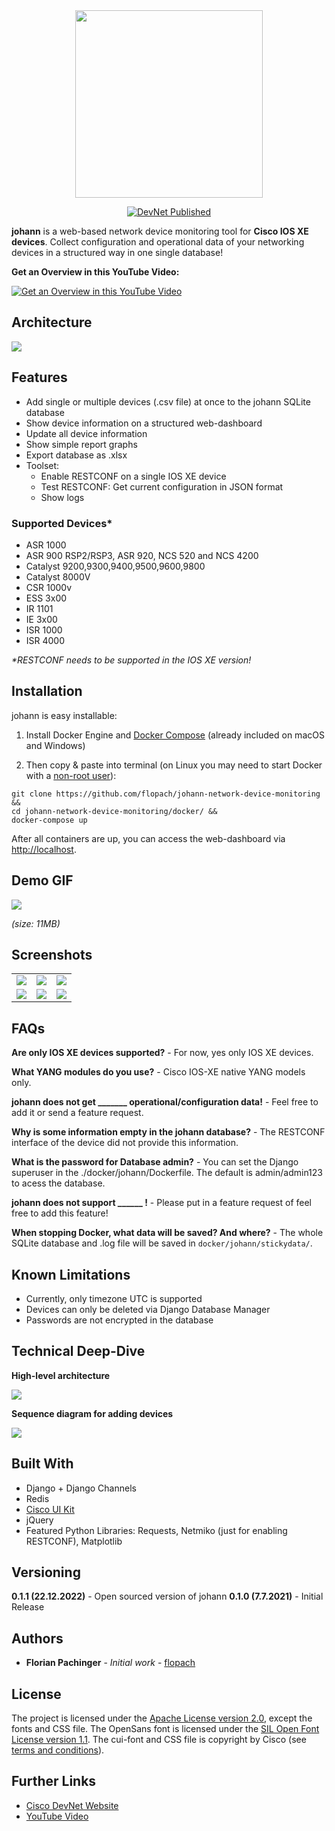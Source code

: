 <div align="center">
  <img width="300" src="images/logo/johann-logo-full.png">
</div>
<p align="center">
  <a href="https://developer.cisco.com/codeexchange/github/repo/flopach/johann-network-device-monitoring">
    <img src="https://static.production.devnetcloud.com/codeexchange/assets/images/devnet-published.svg" alt="DevNet Published">
  </a>
</p>

**johann** is a web-based network device monitoring tool for **Cisco IOS XE devices**. Collect configuration and operational data of your networking devices in a structured way in one single database!

**Get an Overview in this YouTube Video:**

[![Get an Overview in this YouTube Video](https://img.youtube.com/vi/qsJvul6yLBE/mqdefault.jpg)](https://youtu.be/qsJvul6yLBE)


## Architecture

![](images/johann-teaser.png)

## Features

* Add single or multiple devices (.csv file) at once to the johann SQLite database
* Show device information on a structured web-dashboard
* Update all device information
* Show simple report graphs
* Export database as .xlsx
* Toolset:
	* Enable RESTCONF on a single IOS XE device
	* Test RESTCONF: Get current configuration in JSON format
	* Show logs

### Supported Devices*

* ASR 1000
* ASR 900 RSP2/RSP3, ASR 920, NCS 520 and NCS 4200
* Catalyst 9200,9300,9400,9500,9600,9800
* Catalyst 8000V
* CSR 1000v
* ESS 3x00
* IR 1101
* IE 3x00
* ISR 1000
* ISR 4000

_*RESTCONF needs to be supported in the IOS XE version!_

## Installation

johann is easy installable:

1. Install Docker Engine and [Docker Compose](https://docs.docker.com/compose/install/) (already included on macOS and Windows)

2. Then copy & paste into terminal (on Linux you may need to start Docker with a [non-root user](https://docs.docker.com/engine/install/linux-postinstall/)):

```
git clone https://github.com/flopach/johann-network-device-monitoring &&
cd johann-network-device-monitoring/docker/ &&
docker-compose up
```

After all containers are up, you can access the web-dashboard via [http://localhost](http://localhost).

## Demo GIF

![](images/johann-0.1.0-gif.gif)

*(size: 11MB)*

## Screenshots

| | | |
|:-------------------------:|:-------------------------:|:-------------------------:|
|![](images/scr_add.png) |  ![](images/scr_all.png) | ![](images/scr_detail.png) |
|![](images/scr_detail2.png)  |  ![](images/scr_report.png) |![](images/scr_json.png) |

## FAQs

**Are only IOS XE devices supported?** - For now, yes only IOS XE devices.

**What YANG modules do you use?** - Cisco IOS-XE native YANG models only.

**johann does not get _______ operational/configuration data!** - Feel free to add it or send a feature request.

**Why is some information empty in the johann database?** - The RESTCONF interface of the device did not provide this information.

**What is the password for Database admin?** - You can set the Django superuser in the ./docker/johann/Dockerfile. The default is admin/admin123 to acess the database.

**johann does not support ______ !** - Please put in a feature request of feel free to add this feature!

**When stopping Docker, what data will be saved? And where?** - The whole SQLite database and .log file will be saved in `docker/johann/stickydata/`.

## Known Limitations

* Currently, only timezone UTC is supported
* Devices can only be deleted via Django Database Manager 
* Passwords are not encrypted in the database 

## Technical Deep-Dive

**High-level architecture**

![](images/high-level-architecture.png)

**Sequence diagram for adding devices**

![](images/sequencediagram_add_device.png)

## Built With

* Django + Django Channels
* Redis
* [Cisco UI Kit](https://developer.cisco.com/site/uiux/)
* jQuery
* Featured Python Libraries: Requests, Netmiko (just for enabling RESTCONF), Matplotlib

## Versioning

**0.1.1 (22.12.2022)** - Open sourced version of johann
**0.1.0 (7.7.2021)** - Initial Release

## Authors

* **Florian Pachinger** - *Initial work* - [flopach](https://github.com/flopach)

## License

The project is licensed under the [Apache License version 2.0](LICENSE), except the fonts and CSS file. The OpenSans font is licensed under the [SIL Open Font License version 1.1](font.LICENSE). The cui-font and CSS file is copyright by Cisco (see [terms and conditions](http://cisco.com/en/US/swassets/sw293/sitewide_important_notices.html)).

## Further Links

* [Cisco DevNet Website](https://developer.cisco.com)
* [YouTube Video](https://youtu.be/qsJvul6yLBE)
